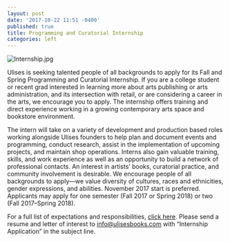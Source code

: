 ```yaml
---
layout: post
date: '2017-10-22 11:51 -0400'
published: true
title: Programming and Curatorial Internship
categories: left
---
```

![Internship.jpg]({{site.baseurl}}/assets/img/Internship.jpg)

Ulises is seeking talented people of all backgrounds to apply for its Fall and Spring Programming and Curatorial Internship. If you are a college student or recent grad interested in learning more about arts publishing or arts administration, and its intersection with retail, or are considering a career in the arts, we encourage you to apply. The internship offers training and direct experience working in a growing contemporary arts space and bookstore environment. 

The intern will take on a variety of development and production based roles working alongside Ulises founders to help plan and document events and programming, conduct research, assist in the implementation of upcoming projects, and maintain shop operations. Interns also gain valuable training, skills, and work experience as well as an opportunity to build a network of professional contacts. An interest in artists’ books, curatorial practice, and community involvement is desirable. We encourage people of all backgrounds to apply—we value diversity of cultures, races and ethnicities, gender expressions, and abilities. November 2017 start is preferred. Applicants may apply for one semester (Fall 2017 or Spring 2018) or two (Fall 2017–Spring 2018). 

For a full list of expectations and responsibilities, [click here](https://drive.google.com/open?id=0By5QSqc6j12OeFdFYkFiM2NOTzg). 
Please send a resume and letter of interest to info@ulisesbooks.com with “Internship Application” in the subject line.
